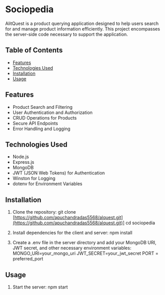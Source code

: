 # Sociopedia

AlitQuest is a product querying application designed to help users search for and manage product information efficiently. This project encompasses the server-side code necessary to support the application.

## Table of Contents

- [Features](#features)
- [Technologies Used](#technologies-used)
- [Installation](#installation)
- [Usage](#usage)


## Features

- Product Search and Filtering
- User Authentication and Authorization
- CRUD Operations for Products
- Secure API Endpoints
- Error Handling and Logging

## Technologies Used

- Node.js
- Express.js
- MongoDB
- JWT (JSON Web Tokens) for Authentication
- Winston for Logging
- dotenv for Environment Variables

## Installation

1. Clone the repository:
   git clone [https://github.com/apuchandradas5568/alquest.git](https://github.com/apuchandradas5568/alquest.git)]
   cd sociopedia

2. Install dependencies for the client and server:
    npm install

3. Create a .env file in the server directory and add your MongoDB URI, JWT secret, and other necessary environment variables:
   MONGO_URI=your_mongo_uri
   JWT_SECRET=your_jwt_secret
   PORT = preferred_port


## Usage
1. Start the server:
   npm start


